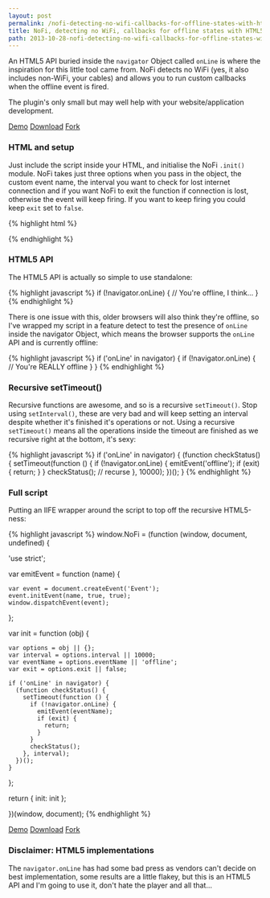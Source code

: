 ```yaml
---
layout: post
permalink: /nofi-detecting-no-wifi-callbacks-for-offline-states-with-html5
title: NoFi, detecting no WiFi, callbacks for offline states with HTML5
path: 2013-10-28-nofi-detecting-no-wifi-callbacks-for-offline-states-with-html5.md
---
```


An HTML5 API buried inside the `navigator` Object called `onLine` is where the inspiration for this little tool came from. NoFi detects no WiFi (yes, it also includes non-WiFi, your cables) and allows you to run custom callbacks when the offline event is fired.

The plugin's only small but may well help with your website/application development.

<div class="download-box">
  <a href="//toddmotto.com/labs/nofi" onclick="_gaq.push(['_trackEvent', 'Click', 'Demo nofi', 'nofi Demo']);">Demo</a>
  <a href="//github.com/toddmotto/nofi/archive/master.zip" onclick="_gaq.push(['_trackEvent', 'Click', 'Download nofi', 'Download nofi']);">Download</a>
  <a href="//github.com/toddmotto/nofi" onclick="_gaq.push(['_trackEvent', 'Click', 'Fork nofi', 'nofi Fork']);">Fork</a>
</div>

### HTML and setup
Just include the script inside your HTML, and initialise the NoFi `.init()` module. NoFi takes just three options when you pass in the object, the custom event name, the interval you want to check for lost internet connection and if you want NoFi to exit the function if connection is lost, otherwise the event will keep firing. If you want to keep firing you could keep `exit` set to `false`.

{% highlight html %}
<script src="js/nofi.js"></script>
<script>
NoFi.init({
  eventName: 'offline',
  interval: 1000,
  exit: true
});
</script>
{% endhighlight %}

### HTML5 API
The HTML5 API is actually so simple to use standalone:

{% highlight javascript %}
if (!navigator.onLine) {
  // You're offline, I think...
}
{% endhighlight %}

There is one issue with this, older browsers will also think they're offline, so I've wrapped my script in a feature detect to test the presence of `onLine` inside the navigator Object, which means the browser supports the `onLine` API and is currently offline:

{% highlight javascript %}
if ('onLine' in navigator) {
  if (!navigator.onLine) {
    // You're REALLY offline
  }
}
{% endhighlight %}

### Recursive setTimeout()
Recursive functions are awesome, and so is a recursive `setTimeout()`. Stop using `setInterval()`, these are very bad and will keep setting an interval despite whether it's finished it's operations or not. Using a recursive `setTimeout()` means all the operations inside the timeout are finished as we recursive right at the bottom, it's sexy:

{% highlight javascript %}
if ('onLine' in navigator) {
  (function checkStatus() {
    setTimeout(function () {
      if (!navigator.onLine) {
        emitEvent('offline');
        if (exit) {
          return;
        }
      }
      checkStatus(); // recurse
    }, 10000);
  })();
}
{% endhighlight %}

### Full script
Putting an IIFE wrapper around the script to top off the recursive HTML5-ness:

{% highlight javascript %}
window.NoFi = (function (window, document, undefined) {

  'use strict';

  var emitEvent = function (name) {

    var event = document.createEvent('Event');
    event.initEvent(name, true, true);
    window.dispatchEvent(event);

  };

  var init = function (obj) {

    var options = obj || {};
    var interval = options.interval || 10000;
    var eventName = options.eventName || 'offline';
    var exit = options.exit || false;

    if ('onLine' in navigator) {
      (function checkStatus() {
        setTimeout(function () {
          if (!navigator.onLine) {
            emitEvent(eventName);
            if (exit) {
              return;
            }
          }
          checkStatus();
        }, interval);
      })();
    }

  };

  return {
    init: init
  };

})(window, document);
{% endhighlight %}

<div class="download-box">
  <a href="//toddmotto.com/labs/nofi" onclick="_gaq.push(['_trackEvent', 'Click', 'Demo nofi', 'nofi Demo']);">Demo</a>
  <a href="//github.com/toddmotto/nofi/archive/master.zip" onclick="_gaq.push(['_trackEvent', 'Click', 'Download nofi', 'Download nofi']);">Download</a>
  <a href="//github.com/toddmotto/nofi" onclick="_gaq.push(['_trackEvent', 'Click', 'Fork nofi', 'nofi Fork']);">Fork</a>
</div>

### Disclaimer: HTML5 implementations
The `navigator.onLine` has had some bad press as vendors can't decide on best implementation, some results are a little flakey, but this is an HTML5 API and I'm going to use it, don't hate the player and all that...
